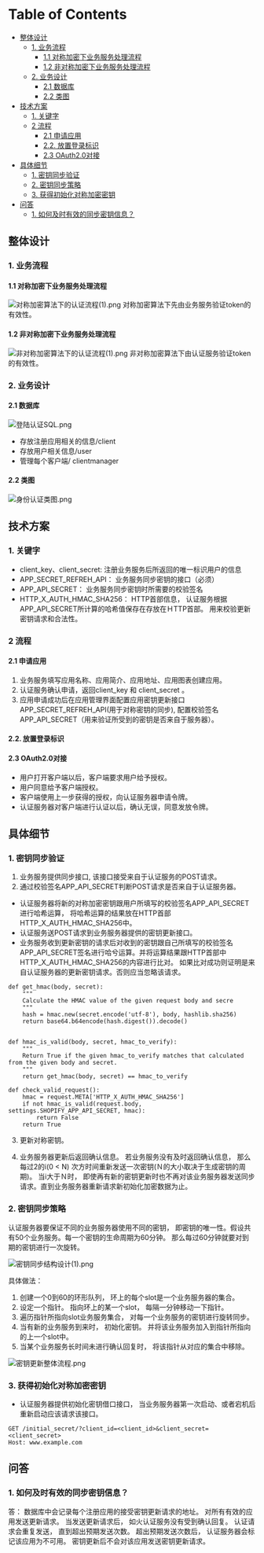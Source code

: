 <a class="mk-toclify" id="table-of-contents"></a>

# Table of Contents
- [整体设计](#)
    - [1. 业务流程](#1)
        - [1.1 对称加密下业务服务处理流程](#11)
        - [1.2 非对称加密下业务服务处理流程](#12)
    - [2. 业务设计](#2)
        - [2.1 数据库](#21)
        - [2.2 类图](#22)
- [技术方案](#)
    - [1. 关键字](#1)
    - [2 流程](#2)
        - [2.1 申请应用](#21)
        - [2.2. 放置登录标识](#22)
        - [2.3 OAuth2.0对接](#23-oauth20)
- [具体细节](#)
    - [1. 密钥同步验证](#1)
    - [2. 密钥同步策略](#2)
    - [3. 获得初始化对称加密密钥](#3)
- [问答](#)
    - [1. 如何及时有效的同步密钥信息？](#1)

<a class="mk-toclify" id=""></a>
## 整体设计 <a class="mk-toclify" id="1"></a>
### 1. 业务流程
<a class="mk-toclify" id="11"></a>
#### 1.1 对称加密下业务服务处理流程

![对称加密算法下的认证流程(1).png](http://upload-images.jianshu.io/upload_images/1803273-6132291953978c58.png?imageMogr2/auto-orient/strip%7CimageView2/2/w/1240)
对称加密算法下先由业务服务验证token的有效性。

<a class="mk-toclify" id="12"></a>
#### 1.2 非对称加密下业务服务处理流程
![非对称加密算法下的认证流程(1).png](http://upload-images.jianshu.io/upload_images/1803273-56822b9b34f4d982.png?imageMogr2/auto-orient/strip%7CimageView2/2/w/1240)
非对称加密算法下由认证服务验证token的有效性。

<a class="mk-toclify" id="2"></a>
### 2. 业务设计
<a class="mk-toclify" id="21"></a>
#### 2.1 数据库
![登陆认证SQL.png](http://upload-images.jianshu.io/upload_images/1803273-3343019d76fdf97c.png?imageMogr2/auto-orient/strip%7CimageView2/2/w/1240)

* 存放注册应用相关的信息/client
* 存放用户相关信息/user
* 管理每个客户端/ clientmanager

<a class="mk-toclify" id="22"></a>
#### 2.2 类图
![身份认证类图.png](http://upload-images.jianshu.io/upload_images/1803273-eba2a839a5342a27.png?imageMogr2/auto-orient/strip%7CimageView2/2/w/1240)

<a class="mk-toclify" id=""></a>
## 技术方案
<a class="mk-toclify" id="1"></a>
### 1. 关键字 
* client_key、client_secret: 注册业务服务后所返回的唯一标识用户的信息
* APP_SECRET_REFREH_API： 业务服务同步密钥的接口（必须）
* APP_API_SECRET：  业务服务同步密钥时所需要的校验签名
* HTTP_X_AUTH_HMAC_SHA256： HTTP首部信息， 认证服务根据APP_API_SECRET所计算的哈希值保存在存放在ＨTTP首部。 用来校验更新密钥请求和合法性。
<a class="mk-toclify" id="2"></a>
### 2 流程
<a class="mk-toclify" id="21"></a>
#### 2.1 申请应用
1. 业务服务填写应用名称、应用简介、应用地址、应用图表创建应用。
2. 认证服务确认申请，返回client_key 和 client_secret 。
3. 应用申请成功后在应用管理界面配置应用密钥更新接口APP_SECRET_REFREH_API(用于对称密钥的同步), 配置校验签名APP_API_SECRET（用来验证所受到的密钥是否来自于服务器）。
<a class="mk-toclify" id="22"></a>
#### 2.2. 放置登录标识
<a class="mk-toclify" id="23-oauth20"></a>
#### 2.3 OAuth2.0对接
* 用户打开客户端以后，客户端要求用户给予授权。
* 用户同意给予客户端授权。
* 客户端使用上一步获得的授权，向认证服务器申请令牌。
* 认证服务器对客户端进行认证以后，确认无误，同意发放令牌。

<a class="mk-toclify" id=""></a>
## 具体细节


<a class="mk-toclify" id="1"></a>
### 1. 密钥同步验证

1. 业务服务提供同步接口, 该接口接受来自于认证服务的POST请求。
2. 通过校验签名APP_API_SECRET判断POST请求是否来自于认证服务器。
* 认证服务器将新的对称加密密钥跟用户所填写的校验签名APP_API_SECRET进行哈希运算， 将哈希运算的结果放在HTTP首部HTTP_X_AUTH_HMAC_SHA256中。
* 认证服务送POST请求到业务服务器提供的密钥更新接口。 
* 业务服务收到更新密钥的请求后对收到的密钥跟自己所填写的校验签名APP_API_SECRET签名进行哈兮运算。并将运算结果跟HTTP首部中HTTP_X_AUTH_HMAC_SHA256的内容进行比对。 如果比对成功则证明是来自认证服务器的更新密钥请求。否则应当忽略该请求。

```
def get_hmac(body, secret):
    """
    Calculate the HMAC value of the given request body and secre
    """
    hash = hmac.new(secret.encode('utf-8'), body, hashlib.sha256)
    return base64.b64encode(hash.digest()).decode()


def hmac_is_valid(body, secret, hmac_to_verify):
    """
    Return True if the given hmac_to_verify matches that calculated from the given body and secret.
    """
    return get_hmac(body, secret) == hmac_to_verify

def check_valid_request():
    hmac = request.META['HTTP_X_AUTH_HMAC_SHA256']
    if not hmac_is_valid(request.body, settings.SHOPIFY_APP_API_SECRET, hmac):
        return False
    return True
```

3. 更新对称密钥。

4. 业务服务器更新后返回确认信息。 若业务服务没有及时返回确认信息， 那么每过2的i(0 < N) 次方时间重新发送一次密钥(Ｎ的大小取决于生成密钥的周期)。 当i大于Ｎ时， 即使再有新的密钥更新时也不再对该业务服务器发送同步请求。直到业务服务器重新请求新初始化加密数据为止。

<a class="mk-toclify" id="2"></a>
### 2. 密钥同步策略
认证服务器要保证不同的业务服务器使用不同的密钥， 即密钥的唯一性。假设共有50个业务服务。每一个密钥的生命周期为60分钟。
那么每过60分钟就要对到期的密钥进行一次旋转。

![密钥同步结构设计(1).png](http://upload-images.jianshu.io/upload_images/1803273-4c57de87405e580b.png?imageMogr2/auto-orient/strip%7CimageView2/2/w/1240)

具体做法：
1. 创建一个0到60的环形队列， 环上的每个slot是一个业务服务器的集合。
2. 设定一个指针。 指向环上的某一个slot， 每隔一分钟移动一下指针。
3. 遍历指针所指向slot业务服务集合， 对每一个业务服务的密钥进行旋转同步。
4. 当有新的业务服务到来时， 初始化密钥。 并将该业务服务加入到指针所指向的上一个slot中。
5. 当某个业务服务长时间未进行确认回复时， 将该指针从对应的集合中移除。


![密钥更新整体流程.png](http://upload-images.jianshu.io/upload_images/1803273-0b1997f463e9d5c0.png?imageMogr2/auto-orient/strip%7CimageView2/2/w/1240)

<a class="mk-toclify" id="3"></a>
### 3. 获得初始化对称加密密钥
* 认证服务器提供初始化密钥借口接口， 当业务服务器第一次启动、或者宕机后重新启动应该请求该接口。

```
GET /initial_secret/?client_id=<client_id>&client_secret=<client_secret>
Host: www.example.com
```


<a class="mk-toclify" id=""></a>
## 问答
<a class="mk-toclify" id="1"></a>
### 1. 如何及时有效的同步密钥信息？
答： 数据库中会记录每个注册应用的接受密钥更新请求的地址。 对所有有效的应用发送更新请求。 当发送更新请求后， 如火认证服务没有受到确认回复。 认证请求会重复发送， 直到超出预期发送次数。 超出预期发送次数后， 认证服务器会标记该应用为不可用。 密钥更新后不会对该应用发送密钥更新请求。

